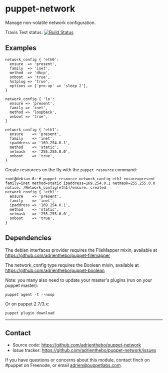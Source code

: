 puppet-network
==============

Manage non-volatile network configuration.

Travis Test status: [![Build Status](https://travis-ci.org/adrienthebo/puppet-network.png?branch=master)](https://travis-ci.org/adrienthebo/puppet-network)

Examples
--------

    network_config { 'eth0':
      ensure  => 'present',
      family  => 'inet',
      method  => 'dhcp',
      onboot  => 'true',
      hotplug => 'true',
      options => {'pre-up' => 'sleep 2'},
    }

    network_config { 'lo':
      ensure => 'present',
      family => 'inet',
      method => 'loopback',
      onboot => 'true',
    }

    network_config { 'eth1':
      ensure    => 'present',
      family    => 'inet',
      ipaddress => '169.254.0.1',
      method    => 'static',
      netmask   => '255.255.0.0',
      onboot    => 'true',
    }

Create resources on the fly with the `puppet resource` command:

    root@debian-6:~# puppet resource network_config eth1 ensure=present family=inet method=static ipaddress=169.254.0.1 netmask=255.255.0.0
    notice: /Network_config[eth1]/ensure: created
    network_config { 'eth1':
      ensure    => 'present',
      family    => 'inet',
      ipaddress => '169.254.0.1',
      method    => 'static',
      netmask   => '255.255.0.0',
      onboot    => 'true',
    }

Dependencies
------------

The debian interfaces provider requires the FileMapper mixin, available at https://github.com/adrienthebo/puppet-filemapper

The network_config type requires the Boolean mixin, available at https://github.com/adrienthebo/puppet-boolean

Note: you many also need to update your master's plugins (run on your puppet master):

    puppet agent -t --noop

Or on puppet 2.7/3.x:

    puppet plugin download

- - -

Contact
-------

  * Source code: https://github.com/adrienthebo/puppet-network
  * Issue tracker: https://github.com/adrienthebo/puppet-network/issues

If you have questions or concerns about this module, contact finch on #puppet
on Freenode, or email adrien@puppetlabs.com.
